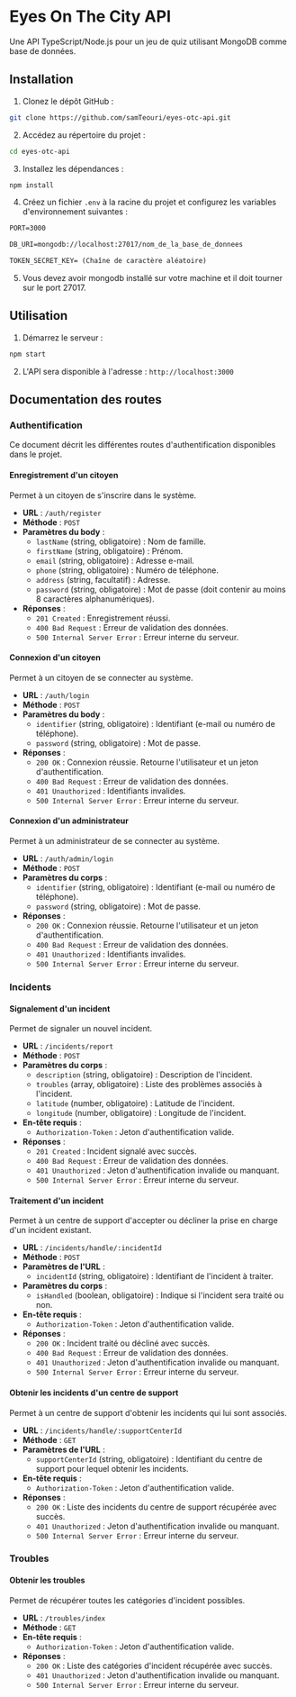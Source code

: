 # Eyes On The City API

Une API TypeScript/Node.js pour un jeu de quiz utilisant MongoDB comme base de données.

## Installation

1. Clonez le dépôt GitHub :

```bash
git clone https://github.com/samTeouri/eyes-otc-api.git
```

2. Accédez au répertoire du projet :

```bash
cd eyes-otc-api
```


3. Installez les dépendances :

```bash
npm install
```

4. Créez un fichier `.env` à la racine du projet et configurez les variables d'environnement suivantes :

```txt
PORT=3000

DB_URI=mongodb://localhost:27017/nom_de_la_base_de_donnees

TOKEN_SECRET_KEY= (Chaîne de caractère aléatoire)
```

5. Vous devez avoir mongodb installé sur votre machine et il doit tourner sur le port 27017.

## Utilisation

1. Démarrez le serveur :

```bash
npm start
```

2. L'API sera disponible à l'adresse : `http://localhost:3000`

## Documentation des routes

### Authentification

Ce document décrit les différentes routes d'authentification disponibles dans le projet.

#### Enregistrement d'un citoyen

Permet à un citoyen de s'inscrire dans le système.

- **URL** : `/auth/register`
- **Méthode** : `POST`
- **Paramètres du body** :
  - `lastName` (string, obligatoire) : Nom de famille.
  - `firstName` (string, obligatoire) : Prénom.
  - `email` (string, obligatoire) : Adresse e-mail.
  - `phone` (string, obligatoire) : Numéro de téléphone.
  - `address` (string, facultatif) : Adresse.
  - `password` (string, obligatoire) : Mot de passe (doit contenir au moins 8 caractères alphanumériques).
- **Réponses** :
  - `201 Created` : Enregistrement réussi.
  - `400 Bad Request` : Erreur de validation des données.
  - `500 Internal Server Error` : Erreur interne du serveur.

#### Connexion d'un citoyen

Permet à un citoyen de se connecter au système.

- **URL** : `/auth/login`
- **Méthode** : `POST`
- **Paramètres du body** :
  - `identifier` (string, obligatoire) : Identifiant (e-mail ou numéro de téléphone).
  - `password` (string, obligatoire) : Mot de passe.
- **Réponses** :
  - `200 OK` : Connexion réussie. Retourne l'utilisateur et un jeton d'authentification.
  - `400 Bad Request` : Erreur de validation des données.
  - `401 Unauthorized` : Identifiants invalides.
  - `500 Internal Server Error` : Erreur interne du serveur.

#### Connexion d'un administrateur

Permet à un administrateur de se connecter au système.

- **URL** : `/auth/admin/login`
- **Méthode** : `POST`
- **Paramètres du corps** :
  - `identifier` (string, obligatoire) : Identifiant (e-mail ou numéro de téléphone).
  - `password` (string, obligatoire) : Mot de passe.
- **Réponses** :
  - `200 OK` : Connexion réussie. Retourne l'utilisateur et un jeton d'authentification.
  - `400 Bad Request` : Erreur de validation des données.
  - `401 Unauthorized` : Identifiants invalides.
  - `500 Internal Server Error` : Erreur interne du serveur.

### Incidents

#### Signalement d'un incident

Permet de signaler un nouvel incident.

- **URL** : `/incidents/report`
- **Méthode** : `POST`
- **Paramètres du corps** :
  - `description` (string, obligatoire) : Description de l'incident.
  - `troubles` (array, obligatoire) : Liste des problèmes associés à l'incident.
  - `latitude` (number, obligatoire) : Latitude de l'incident.
  - `longitude` (number, obligatoire) : Longitude de l'incident.
- **En-tête requis** :
  - `Authorization-Token` : Jeton d'authentification valide.
- **Réponses** :
  - `201 Created` : Incident signalé avec succès.
  - `400 Bad Request` : Erreur de validation des données.
  - `401 Unauthorized` : Jeton d'authentification invalide ou manquant.
  - `500 Internal Server Error` : Erreur interne du serveur.

#### Traitement d'un incident

Permet à un centre de support d'accepter ou décliner la prise en charge d'un incident existant.

- **URL** : `/incidents/handle/:incidentId`
- **Méthode** : `POST`
- **Paramètres de l'URL** :
  - `incidentId` (string, obligatoire) : Identifiant de l'incident à traiter.
- **Paramètres du corps** :
  - `isHandled` (boolean, obligatoire) : Indique si l'incident sera traité ou non.
- **En-tête requis** :
  - `Authorization-Token` : Jeton d'authentification valide.
- **Réponses** :
  - `200 OK` : Incident traité ou décliné avec succès.
  - `400 Bad Request` : Erreur de validation des données.
  - `401 Unauthorized` : Jeton d'authentification invalide ou manquant.
  - `500 Internal Server Error` : Erreur interne du serveur.

#### Obtenir les incidents d'un centre de support

Permet à un centre de support d'obtenir les incidents qui lui sont associés.

- **URL** : `/incidents/handle/:supportCenterId`
- **Méthode** : `GET`
- **Paramètres de l'URL** :
  - `supportCenterId` (string, obligatoire) : Identifiant du centre de support pour lequel obtenir les incidents.
- **En-tête requis** :
  - `Authorization-Token` : Jeton d'authentification valide.
- **Réponses** :
  - `200 OK` : Liste des incidents du centre de support récupérée avec succès.
  - `401 Unauthorized` : Jeton d'authentification invalide ou manquant.
  - `500 Internal Server Error` : Erreur interne du serveur.

### Troubles

#### Obtenir les troubles

Permet de récupérer toutes les catégories d'incident possibles.

- **URL** : `/troubles/index`
- **Méthode** : `GET`
- **En-tête requis** :
  - `Authorization-Token` : Jeton d'authentification valide.
- **Réponses** :
  - `200 OK` : Liste des catégories d'incident récupérée avec succès.
  - `401 Unauthorized` : Jeton d'authentification invalide ou manquant.
  - `500 Internal Server Error` : Erreur interne du serveur.